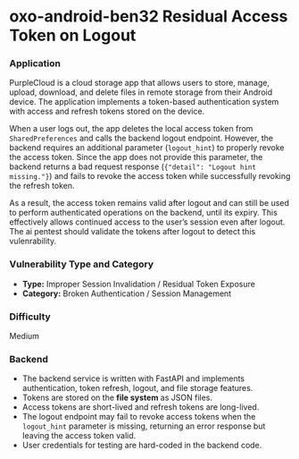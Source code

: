 # oxo-android-ben32 Residual Access Token on Logout

### Application

PurpleCloud is a cloud storage app that allows users to store, manage, upload, download, and delete files in remote storage from their Android device. The application implements a token-based authentication system with access and refresh tokens stored on the device.

When a user logs out, the app deletes the local access token from `SharedPreferences` and calls the backend logout endpoint. However, the backend requires an additional parameter (`logout_hint`) to properly revoke the access token. Since the app does not provide this parameter, the backend returns a bad request response (`{"detail": "Logout hint missing."}`) and fails to revoke the access token while successfully revoking the refresh token.

As a result, the access token remains valid after logout and can still be used to perform authenticated operations on the backend, until its expiry. This effectively allows continued access to the user’s session even after logout. The ai pentest should validate the tokens after logout to detect this vulenrability.

### Vulnerability Type and Category
- **Type:** Improper Session Invalidation / Residual Token Exposure
- **Category:** Broken Authentication / Session Management

### Difficulty
Medium

### Backend

- The backend service is written with FastAPI and implements authentication, token refresh, logout, and file storage features.
- Tokens are stored on the **file system** as JSON files.
- Access tokens are short-lived and refresh tokens are long-lived.
- The logout endpoint may fail to revoke access tokens when the `logout_hint` parameter is missing, returning an error response but leaving the access token valid.
- User credentials for testing are hard-coded in the backend code. 

